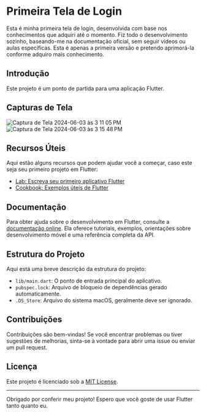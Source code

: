 # Primeira Tela de Login

Esta é minha primeira tela de login, desenvolvida com base nos conhecimentos que adquiri até o momento. Fiz todo o desenvolvimento sozinho, baseando-me na documentação oficial, sem seguir vídeos ou aulas específicas. Esta é apenas a primeira versão e pretendo aprimorá-la conforme adquiro mais conhecimento.

## Introdução

Este projeto é um ponto de partida para uma aplicação Flutter.

## Capturas de Tela

![Captura de Tela 2024-06-03 às 3 11 05 PM](https://github.com/wisley-cesar/Aprendendo-Flutter/assets/116464094/1b43065d-a396-4f2c-bea3-8ca31f554222)
![Captura de Tela 2024-06-03 às 3 15 48 PM](https://github.com/wisley-cesar/Aprendendo-Flutter/assets/116464094/ab7ed636-7583-4aac-be9c-8eadd0b0dc46)


## Recursos Úteis

Aqui estão alguns recursos que podem ajudar você a começar, caso este seja seu primeiro projeto em Flutter:

- [Lab: Escreva seu primeiro aplicativo Flutter](https://docs.flutter.dev/get-started/codelab)
- [Cookbook: Exemplos úteis de Flutter](https://docs.flutter.dev/cookbook)

## Documentação

Para obter ajuda sobre o desenvolvimento em Flutter, consulte a [documentação online](https://docs.flutter.dev/). Ela oferece tutoriais, exemplos, orientações sobre desenvolvimento móvel e uma referência completa da API.

## Estrutura do Projeto

Aqui está uma breve descrição da estrutura do projeto:

- `lib/main.dart`: O ponto de entrada principal do aplicativo.
- `pubspec.lock`: Arquivo de bloqueio de dependências gerado automaticamente.
- `.DS_Store`: Arquivo do sistema macOS, geralmente deve ser ignorado.

## Contribuições

Contribuições são bem-vindas! Se você encontrar problemas ou tiver sugestões de melhorias, sinta-se à vontade para abrir uma issue ou enviar um pull request.

## Licença

Este projeto é licenciado sob a [MIT License](LICENSE).

---

Obrigado por conferir meu projeto! Espero que você goste de usar Flutter tanto quanto eu.
